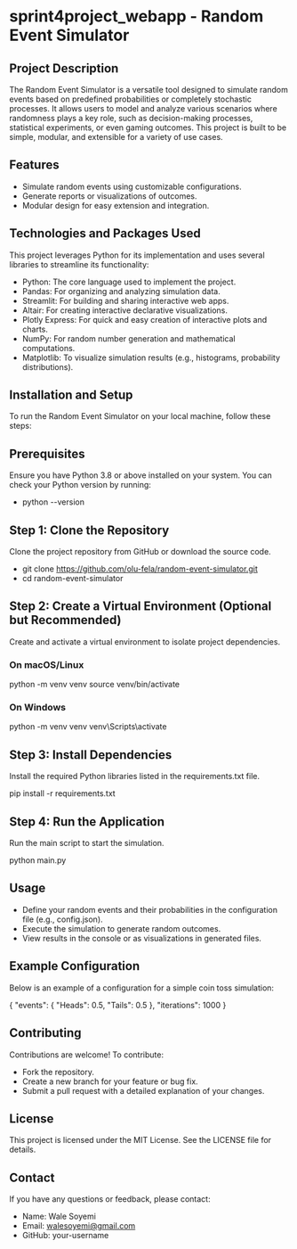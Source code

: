 # sprint4project_webapp - Random Event Simulator

## Project Description

The Random Event Simulator is a versatile tool designed to simulate random events based on predefined probabilities or completely stochastic processes. 
It allows users to model and analyze various scenarios where randomness plays a key role, such as decision-making processes, statistical experiments, or even gaming outcomes. This project is built to be simple, modular, and extensible for a variety of use cases.

## Features
- Simulate random events using customizable configurations.
- Generate reports or visualizations of outcomes.
- Modular design for easy extension and integration.


## Technologies and Packages Used
This project leverages Python for its implementation and uses several libraries to streamline its functionality:
- Python: The core language used to implement the project.
- Pandas: For organizing and analyzing simulation data.
- Streamlit: For building and sharing interactive web apps.
- Altair: For creating interactive declarative visualizations.
- Plotly Express: For quick and easy creation of interactive plots and charts.
- NumPy: For random number generation and mathematical computations.
- Matplotlib: To visualize simulation results (e.g., histograms, probability distributions).


## Installation and Setup
To run the Random Event Simulator on your local machine, follow these steps:

## Prerequisites
Ensure you have Python 3.8 or above installed on your system. You can check your Python version by running:
- python --version

## Step 1: Clone the Repository
Clone the project repository from GitHub or download the source code.
- git clone https://github.com/olu-fela/random-event-simulator.git
- cd random-event-simulator

## Step 2: Create a Virtual Environment (Optional but Recommended)

Create and activate a virtual environment to isolate project dependencies.

### On macOS/Linux
python -m venv venv
source venv/bin/activate

### On Windows
python -m venv venv
venv\Scripts\activate

## Step 3: Install Dependencies
Install the required Python libraries listed in the requirements.txt file.

pip install -r requirements.txt

## Step 4: Run the Application
Run the main script to start the simulation.

python main.py

## Usage
- Define your random events and their probabilities in the configuration file (e.g., config.json).
- Execute the simulation to generate random outcomes.
- View results in the console or as visualizations in generated files.

## Example Configuration
Below is an example of a configuration for a simple coin toss simulation:

{
  "events": {
    "Heads": 0.5,
    "Tails": 0.5
  },
  "iterations": 1000
}

## Contributing
Contributions are welcome! To contribute:
- Fork the repository.
- Create a new branch for your feature or bug fix.
- Submit a pull request with a detailed explanation of your changes.

## License
This project is licensed under the MIT License. See the LICENSE file for details.

## Contact
If you have any questions or feedback, please contact:
- Name: Wale Soyemi
- Email: walesoyemi@gmail.com
- GitHub: your-username

